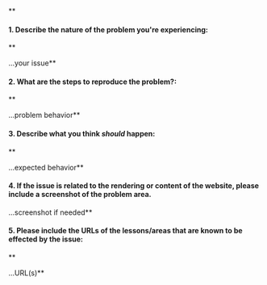 <!--
Thanks for your interest in The Odin Project. As a courtesy to our maintainers please do a search in our issues to make sure this is not a duplicate of an existing issue. In order to get issues addressed in a reasonable amount of time, we request that you include a baseline of information about the issue you're experiencing and how to reproduce it. Please provide the following:**


**


-->**


#### **1. Describe the nature of the problem you're experiencing:**


**



...your issue**


#### **2. What are the steps to reproduce the problem?:**


**



...problem behavior**


#### **3. Describe what you think *should* happen:**


**



...expected behavior**


#### **4. If the issue is related to the rendering or content of the website, please include a screenshot of the problem area.**


...screenshot if needed**


#### **5. Please include the URLs of the lessons/areas that are known to be effected by the issue:**


**



...URL(s)**


